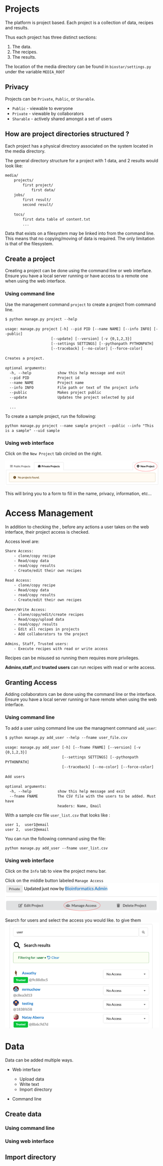 
# Projects

The platform is project based. Each project is a collection of data, recipes and results.

Thus each project has three distinct sections:

1. The data.
2. The recipes.
3. The results.


The location of the media directory can be found in `biostar/settings.py` under the variable `MEDIA_ROOT`


## Privacy

Projects can be `Private`, `Public`, or `Sharable`.


- `Public` - viewable to everyone
- `Private` - viewable by collaborators
- `Sharable` - actively shared amongst a set of users

## How are project directories structured ?

Each project has a physical directory associated on the system located in the media
directory. 

The general directory structure for a project with 1 data, and 2 results would look like:

    media/
        projects/
            first project/
                first data/
        jobs/
            first result/
            second result/
       
        tocs/
            first data table of content.txt
            ... 

Data that exists on a filesystem may be linked into from the command line. 
This means that no copying/moving of data is required. 
The only limitation is that of the filesystem.
 

## Create a project

Creating a project can be done using the command line or web interface. 
Ensure you have a local server running or have access to a remote one when using  the web interface.

### Using command line

Use the management command `project` to create a project from command line.

    $ python manage.py project --help
    
    usage: manage.py project [-h] --pid PID [--name NAME] [--info INFO] [--public]
                         [--update] [--version] [-v {0,1,2,3}]
                         [--settings SETTINGS] [--pythonpath PYTHONPATH]
                         [--traceback] [--no-color] [--force-color]

    Creates a project.
    
    optional arguments:
      -h, --help            show this help message and exit
      --pid PID             Project id
      --name NAME           Project name
      --info INFO           File path or text of the project info
      --public              Makes project public
      --update              Updates the project selected by pid
      
      ...
   
      
To create a sample project, run the following:

    python manage.py project --name sample project --public --info "This is a sample" --uid sample
      

### Using web interface

Click on the `New Project` tab circled on the right. 

![Generated interface](new-project.png)

This will bring you to a form to fill in the name, privacy, information, etc...


# Access Management

In addition to checking the , before any actions a user takes on the web interface, their project access is checked.


Access level are:


    Share Access: 
        - clone/copy recipe
        - Read/copy data
        - read/copy results
        - Create/edit their own recipes
     
    Read Access:
        - clone/copy recipe
        - Read/copy data
        - read/copy results
        - Create/edit their own recipes
     
    Owner/Write Access:
        - clone/copy/edit/create recipes
        - Read/copy/upload data
        - read/copy/ results
        - Edit all recipes in projects
        - Add collaborators to the project 

    Admins, Staff, Trusted users:
        - Execute recipes with read or write access
        
Recipes can be misused so running them requires more privileges.

**Admins**,**staff**,and **trusted users** can run recipes with read or write access.


## Granting Access

Adding collaborators can be done using the command line or the interface. 
Ensure you have a local server running or have remote when using the web interface.


### Using command line

To add a user using command line use the managment command `add_user`:

    $ python manage.py add_user --help --fname user_file.csv

    usage: manage.py add_user [-h] [--fname FNAME] [--version] [-v {0,1,2,3}]
                              [--settings SETTINGS] [--pythonpath PYTHONPATH]
                              [--traceback] [--no-color] [--force-color]
    
    Add users
    
    optional arguments:
      -h, --help            show this help message and exit
      --fname FNAME         The CSV file with the users to be added. Must have
                            headers: Name, Email
    

With a sample csv file `user_list.csv` that looks like :

    user 1,  user1@email
    user 2,  user2@email


You can run the following command using the file:

    python manage.py add_user --fname user_list.csv
    
    
### Using web interface 

Click on the `Info` tab to view the project menu bar.

Click on the middle button labeled `Manage Access` 
![Generated interface](manage-access-button.png)


 Search for users and select the access you would like. to give them
![Generated interface](results.png)


# Data

Data can be added multiple ways.

- Web interface
  - Upload data
  - Write text
  - Import directory
  
- Command line
  
  

## Create data


### Using command line


### Using web interface


## Import directory













